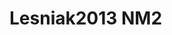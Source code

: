 # Lesniak2013 NM2
<a name="material" />
<script type="application/ld+json">

  {
    "@context": "https://schema.org/",
    "@type": "ChemicalSubstance",
    "http://purl.org/dc/terms/conformsTo":
      {
        "@type": "CreativeWork",
        "@id": "https://bioschemas.org/profiles/ChemicalSubstance/0.4-RELEASE/"
      },
    "@id": "https://egonw.github.io/nanowiki/nanowiki297.html#material",
    "name": "Lesniak2013 NM2",
    "sameAs: "http://127.0.0.1/mediawiki/index.php/Special:URIResolver/Lesniak2013_NM2"
  }
</script>

